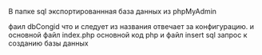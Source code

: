 В папке sql экспортированнная база данных из phpMyAdmin

фаил dbCongid что и следует из названия отвечает за конфигурацию.
и основной файл index.php основной код php 
и файл insert sql запрос к созданию базы данных 
